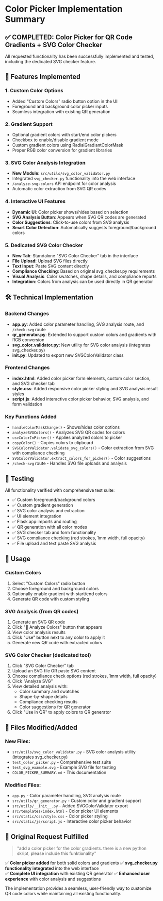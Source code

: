 # Color Picker Implementation Summary

## ✅ COMPLETED: Color Picker for QR Code Gradients + SVG Color Checker

All requested functionality has been successfully implemented and tested, including the dedicated SVG checker feature.

## 🎨 Features Implemented

### 1. **Custom Color Options**
- Added "Custom Colors" radio button option in the UI
- Foreground and background color picker inputs
- Seamless integration with existing QR generation

### 2. **Gradient Support** 
- Optional gradient colors with start/end color pickers
- Checkbox to enable/disable gradient mode
- Custom gradient colors using RadialGradiantColorMask
- Proper RGB color conversion for gradient libraries

### 3. **SVG Color Analysis Integration**
- **New Module**: `src/utils/svg_color_validator.py` 
- Integrated `svg_checker.py` functionality into the web interface
- `/analyze-svg-colors` API endpoint for color analysis
- Automatic color extraction from SVG QR codes

### 4. **Interactive UI Features**
- **Dynamic UI**: Color picker shows/hides based on selection
- **SVG Analysis Button**: Appears when SVG QR codes are generated  
- **Color Suggestions**: Click-to-use colors from SVG analysis
- **Smart Color Detection**: Automatically suggests foreground/background colors

### 5. **Dedicated SVG Color Checker**
- **New Tab**: Standalone "SVG Color Checker" tab in the interface
- **File Upload**: Upload SVG files directly
- **Text Input**: Paste SVG content directly 
- **Compliance Checking**: Based on original svg_checker.py requirements
- **Visual Analysis**: Color swatches, shape details, and compliance reports
- **Integration**: Colors from analysis can be used directly in QR generator

## 🛠 Technical Implementation

### Backend Changes
- **app.py**: Added color parameter handling, SVG analysis route, and `/check-svg` route
- **qr_generator.py**: Extended to support custom colors and gradients with RGB conversion
- **svg_color_validator.py**: New utility for SVG color analysis (integrates svg_checker.py)
- **__init__.py**: Updated to export new SVGColorValidator class

### Frontend Changes  
- **index.html**: Added color picker form elements, custom color section, and SVG checker tab
- **style.css**: Added responsive color picker styling and SVG analysis result styles
- **script.js**: Added interactive color picker behavior, SVG analysis, and form validation

### Key Functions Added
- `handleColorMaskChange()` - Shows/hides color options
- `analyzeSVGColors()` - Analyzes SVG QR codes for colors
- `useColorInPicker()` - Applies analyzed colors to picker
- `copyColor()` - Copies colors to clipboard
- `SVGColorValidator.validate_svg_colors()` - Color extraction from SVG with compliance checking
- `SVGColorValidator.extract_colors_for_picker()` - Color suggestions
- `/check-svg` route - Handles SVG file uploads and analysis

## 🧪 Testing

All functionality verified with comprehensive test suite:
- ✅ Custom foreground/background colors
- ✅ Custom gradient generation  
- ✅ SVG color analysis and extraction
- ✅ UI element integration
- ✅ Flask app imports and routing
- ✅ QR generation with all color modes
- ✅ SVG checker tab and form functionality
- ✅ SVG compliance checking (red strokes, 1mm width, full opacity)
- ✅ File upload and text paste SVG analysis

## 🚀 Usage

### Custom Colors
1. Select "Custom Colors" radio button
2. Choose foreground and background colors
3. Optionally enable gradient with start/end colors
4. Generate QR code with custom styling

### SVG Analysis (from QR codes)
1. Generate an SVG QR code
2. Click "🎨 Analyze Colors" button that appears
3. View color analysis results
4. Click "Use" button next to any color to apply it
5. Generate new QR code with extracted colors

### SVG Color Checker (dedicated tool)
1. Click "SVG Color Checker" tab
2. Upload an SVG file OR paste SVG content
3. Choose compliance check options (red strokes, 1mm width, full opacity)
4. Click "Analyze SVG" 
5. View detailed analysis with:
   - Color summary and swatches
   - Shape-by-shape details
   - Compliance checking results
   - Color suggestions for QR generator
6. Click "Use in QR" to apply colors to QR generator

## 📁 Files Modified/Added

### New Files:
- `src/utils/svg_color_validator.py` - SVG color analysis utility (integrates svg_checker.py)
- `test_color_picker.py` - Comprehensive test suite
- `test_svg_example.svg` - Example SVG file for testing
- `COLOR_PICKER_SUMMARY.md` - This documentation

### Modified Files:
- `app.py` - Color parameter handling, SVG analysis route
- `src/utils/qr_generator.py` - Custom color and gradient support  
- `src/utils/__init__.py` - Added SVGColorValidator export
- `src/templates/index.html` - Color picker UI elements
- `src/static/css/style.css` - Color picker styling
- `src/static/js/script.js` - Interactive color picker behavior

## 🎯 Original Request Fulfilled

> "add a color picker for the color gradients. there is a new python skript, please include this funktionality"

✅ **Color picker added** for both solid colors and gradients
✅ **svg_checker.py functionality integrated** into the web interface  
✅ **Complete UI integration** with existing QR generator
✅ **Enhanced user experience** with color analysis and suggestions

The implementation provides a seamless, user-friendly way to customize QR code colors while maintaining all existing functionality.
